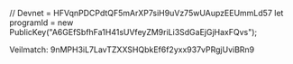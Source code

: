 // Devnet = HFVqnPDCPdtQF5mArXP7siH9uVz75wUAupzEEUmmLd57
let programId = new PublicKey("A6GEfSbfhFa1H41sUVfeyZM9riLi3SdGaEjGjHaxFQvs");

Veilmatch:
9nMPH3iL7LavTZXXSHQbkEf6f2yxx937vPRgjUviBRn9